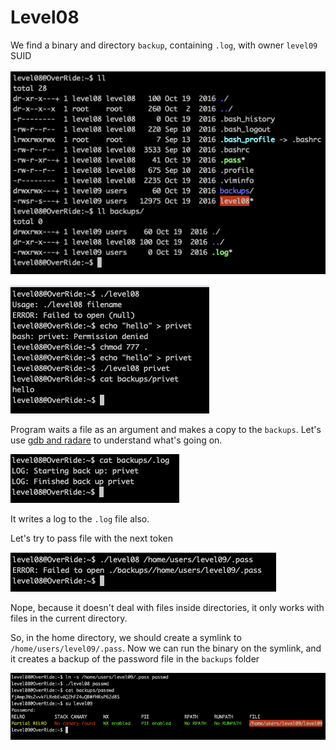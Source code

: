 # Level08

We find a binary and directory `backup`, containing `.log`, with owner `level09` SUID

![](Ressources/img/contains.png)

![](Ressources/img/level08_launch.png)

Program waits a file as an argument and makes a copy to the `backups`. Let's use [gdb and radare](Ressources/gdb.md) to understand what's going on.

![](Ressources/img/log_write.png)

It writes a log to the `.log` file also.

Let's try to pass file with the next token

![](Ressources/img/fail_open.png)

Nope, because it doesn't deal with files inside directories, it only works with files in the current directory.

So, in the home directory, we should create a symlink to `/home/users/level09/.pass`. 
Now we can run the binary on the symlink, and it creates a backup of the password file in the `backups` folder

![](Ressources/img/level09.png)
